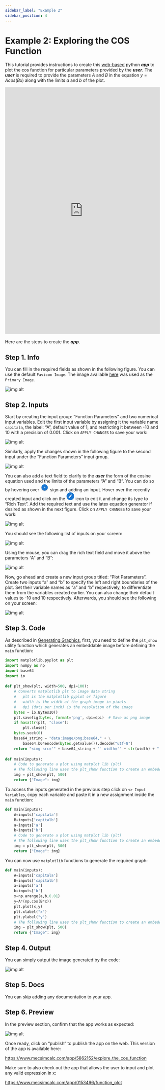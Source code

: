 ```yaml
---
sidebar_label: "Example 2"
sidebar_position: 4
---
```


# Example 2: Exploring the COS Function

This tutorial provides instructions to create this [web-based](https://www.mecsimcalc.com/app/5862152/explore_the_cos_function) python **_app_** to plot the cos function for particular parameters provided by the _**user**_. The _**user**_ is required to provide the parameters $A$ and $B$ in the equation $y=Acos(Bx)$ along with the limits $a$ and $b$ of the plot.

<div style={{width: "100%", height: "800px", overflow: "hidden"}}>
<iframe src='https://www.mecsimcalc.com/app/5862152/explore_the_cos_function' style={{position:"relative", left:"-45px", top:"-48px"}} width="100%" height="800" title="MecSimCalc" frameborder="0"></iframe>
</div>

Here are the steps to create the _**app**_.

## Step 1. Info

You can fill in the required fields as shown in the following figure. You can use the default `Favicon Image`. The image available [here](/docs/Getting-Started/Ex2Cos.png) was used as the `Primary Image`.

<div style={{textAlign: 'center'}}>

![img alt](/docs/Getting-Started/Ex2.png)

</div>

## Step 2. Inputs

Start by creating the input group: “Function Parameters” and two numerical input variables. Edit the first input variable by assigning it the variable name `capitala`, the label: “A”, default value of 1, and restricting it between -10 and 10 with a precision of 0.001. Click on `APPLY CHANGES` to save your work:

<div style={{textAlign: 'center'}}>

![img alt](/docs/Getting-Started/Ex2Input1.png)

</div>

Similarly, apply the changes shown in the following figure to the second input under the “Function Parameters” input group.

<div style={{textAlign: 'center'}}>

![img alt](/docs/Getting-Started/Ex2Input2.png)

</div>

You can also add a text field to clarify to the _**user**_ the form of the cosine equation used and the limits of the parameters “A” and “B”. You can do so by hovering over ![img alt](/docs/Getting-Started/Plus.png) sign and adding an input. Hover over the recently created input and click on the ![img alt](/docs/Getting-Started/Edit.png) icon to edit it and change its type to “Rich Text”. Add the required text and use the latex equation generator if desired as shown in the next figure. Click on `APPLY CHANGES` to save your work:

<div style={{textAlign: 'center'}}>

![img alt](/docs/Getting-Started/Ex2Input3.png)

</div>

You should see the following list of inputs on your screen:

<div style={{textAlign: 'center'}}>

![img alt](/docs/Getting-Started/Ex2Input4.png)

</div>

Using the mouse, you can drag the rich text field and move it above the parameters “A” and “B”:

<div style={{textAlign: 'center'}}>

![img alt](/docs/Getting-Started/Ex2Input5.png)

</div>

Now, go ahead and create a new input group titled: “Plot Parameters”. Create two inputs “a” and “b” to specify the left and right boundaries of the plot. Set their variable names as “a” and “b” respectively, to differentiate them from the variables created earlier. You can also change their default values to -10 and 10 respectively. Afterwards, you should see the following on your screen:

<div style={{textAlign: 'center'}}>

![img alt](/docs/Getting-Started/Ex2Input6.png)

</div>

## Step 3. Code

As described in [Generating Graphics](Graphics.md), first, you need to define the `plt_show` utility function which generates an embeddable image before defining the `main` function:

```python
import matplotlib.pyplot as plt
import numpy as np
import base64
import io

def plt_show(plt, width=500, dpi=100):
    # Converts matplotlib plt to image data string
    #   plt is the matplotlib pyplot or figure
    #   width is the width of the graph image in pixels
    #   dpi (dots per inch) is the resolution of the image
    bytes = io.BytesIO()
    plt.savefig(bytes, format='png', dpi=dpi)  # Save as png image
    if hasattr(plt, "close"):
        plt.close()
    bytes.seek(0)
    base64_string = "data:image/png;base64," + \
        base64.b64encode(bytes.getvalue()).decode("utf-8")
    return "<img src='" + base64_string + "' width='" + str(width) + "'>"

def main(inputs):
    # Code to generate a plot using matplot lib (plt)
    # The following line uses the plt_show function to create an embeddable image
    img = plt_show(plt, 500)
    return {"Image": img}
```

To access the inputs generated in the previous step click on `<> Input Variables`, copy each variable and paste it in a new assignment inside the `main` function:

```python
def main(inputs):
    A=inputs['capitala']
    B=inputs['capitalb']
    a=inputs['a']
    b=inputs['b']
    # Code to generate a plot using matplot lib (plt)
    # The following line uses the plt_show function to create an embeddable image
    img = plt_show(plt, 500)
    return {"Image": img}
```

You can now use `matplotlib` functions to generate the required graph:

```python
def main(inputs):
    A=inputs['capitala']
    B=inputs['capitalb']
    a=inputs['a']
    b=inputs['b']
    x=np.arange(a,b,0.01)
    y=A*(np.cos(B*x))
    plt.plot(x,y)
    plt.xlabel("x")
    plt.ylabel("y")
    # The following line uses the plt_show function to create an embeddable image
    img = plt_show(plt, 500)
    return {"Image": img}
```

## Step 4. Output

You can simply output the image generated by the code:

<div style={{textAlign: 'center'}}>

![img alt](/docs/Getting-Started/Ex2Output.png)

</div>

## Step 5. Docs

You can skip adding any documentation to your app.

## Step 6. Preview

In the preview section, confirm that the app works as expected:

<div style={{textAlign: 'center'}}>

![img alt](/docs/Getting-Started/Ex2Preview.png)

</div>

Once ready, click on “publish” to publish the app on the web.
This version of the app is available here:

https://www.mecsimcalc.com/app/5862152/explore_the_cos_function

Make sure to also check out the app that allows the user to input and plot any valid expression in x:

https://www.mecsimcalc.com/app/0153466/function_plot
